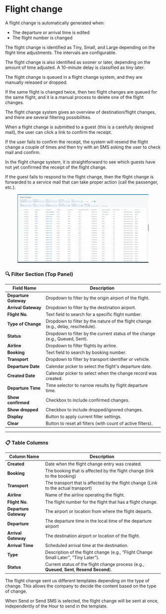 # Flight change

A flight change is automatically generated when:

* The departure or arrival time is edited
* The flight number is changed

The flight change is identified as Tiny, Small, and Large depending on the flight time adjustments. The intervals are configurable.

The flight change is also identified as sooner or later, depending on the amount of time adjusted. A 10-minute delay is classified as tiny later.

The flight change is queued in a flight change system, and they are manually released or dropped.

If the same flight is changed twice, then two flight changes are queued for the same flight, and it is a manual process to delete one of the flight changes.

The flight change system gives an overview of destination/flight changes, and there are several filtering possibilities.

When a flight change is submitted to a guest (this is a carefully designed mail), the user can click a link to confirm the receipt.

If the user fails to confirm the receipt, the system will resend the flight change a couple of times and then try with an SMS asking the user to check mail and confirm.

In the flight change system, it is straightforward to see which guests have not yet confirmed the receipt of the flight change.

If the guest fails to respond to the flight change, then the flight change is forwarded to a service mail that can take proper action (call the passenger, etc.).

<figure><img src=".gitbook/assets/image (1).png" alt=""><figcaption></figcaption></figure>

### 🔍 Filter Section (Top Panel)

| Field Name            | Description                                                                      |
| --------------------- | -------------------------------------------------------------------------------- |
| **Departure Gateway** | Dropdown to filter by the origin airport of the flight.                          |
| **Arrival Gateway**   | Dropdown to filter by the destination airport.                                   |
| **Flight No.**        | Text field to search for a specific flight number.                               |
| **Type of Change**    | Dropdown to filter by the nature of the flight change (e.g., delay, reschedule). |
| **Status**            | Dropdown to filter by the current status of the change (e.g., Queued, Sent).     |
| **Airline**           | Dropdown to filter flights by airline.                                           |
| **Booking**           | Text field to search by booking number.                                          |
| **Transport**         | Dropdown to filter by transport identifier or vehicle.                           |
| **Departure Date**    | Calendar picker to select the flight's departure date.                           |
| **Created Date**      | Calendar picker to select when the change record was created.                    |
| **Departure Time**    | Time selector to narrow results by flight departure time.                        |
| **Show confirmed**    | Checkbox to include confirmed changes.                                           |
| **Show dropped**      | Checkbox to include dropped/ignored changes.                                     |
| **Display**           | Button to apply current filter settings.                                         |
| **Clear**             | Button to reset all filters (with count of active filters).                      |

***

### 📋 Table Columns

| Column Name           | Description                                                                                  |
| --------------------- | -------------------------------------------------------------------------------------------- |
| **Created**           | Date when the flight change entry was created.                                               |
| **Booking**           | The booking that is affected by the flight change (link to the booking)                      |
| **Transport**         | The transport that is affected by the flight change (Link to the actual transport)           |
| **Airline**           | Name of the airline operating the flight.                                                    |
| **Flight No.**        | The flight number for the flight that has a flight change.                                   |
| **Departure Gateway** | The airport or location from where the flight departs.                                       |
| **Departure**         | The departure time in the local time of the departure airport                                |
| **Arrival Gateway**   | The destination airport or location of the flight.                                           |
| **Arrival Time**      | Scheduled arrival time at the destination.                                                   |
| **Type**              | Description of the flight change (e.g., “Flight Change Small Later”, “Tiny Later”).          |
| **Status**            | Current status of the flight change process (e.g., **Queued**, **Sent**, **Resend Second**). |

The flight change sent us different templates depending on the type of change. This allows the company to decide the content based on the type of change.

When Send or Send SMS is selected, the flight change will be sent at once, independently of the Hour to send in the template.
